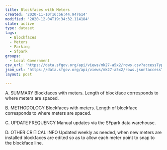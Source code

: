 ```yaml
---
title: Blockfaces with Meters
created: '2020-11-10T16:56:44.947614'
modified: '2020-12-04T19:34:32.114184'
state: active
type: dataset
tags:
  - Blockfaces
  - Meters
  - Parking
  - Sfpark
groups:
  - Local Government
csv_url: 'https://data.sfgov.org/api/views/mk27-a5x2/rows.csv?accessType=DOWNLOAD'
json_url: 'https://data.sfgov.org/api/views/mk27-a5x2/rows.json?accessType=DOWNLOAD'
layout: post

---
```

A. SUMMARY Blockfaces with meters. Length of blockface corresponds to where meters are spaced.

B. METHODOLOGY  Blockfaces with meters. Length of blockface corresponds to where meters are spaced.

C. UPDATE FREQUENCY  Manual updates via the SFpark data warehouse. 

D. OTHER CRITICAL INFO  Updated weekly as needed, when new meters are installed blockfaces are edited so as to allow each meter point to snap to the blockface line.
